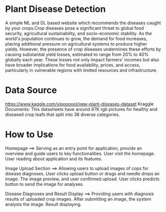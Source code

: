 # Plant Disease Detection
A simple ML and DL based website which recommends the diseases caught by your crops.Crop diseases pose a significant threat to global food security, agricultural sustainability, and socio-economic stability. As the world's population continues to grow, the demand for food increases, placing additional pressure on agricultural systems to produce higher yields. However, the presence of crop diseases undermines these efforts by causing substantial yield losses, estimated to range from 20% to 40% globally each year. These losses not only impact farmers' incomes but also have broader implications for food availability, prices, and access, particularly in vulnerable regions with limited resources and infrastructure.
# Data Source
https://www.kaggle.com/vipoooool/new-plant-diseases-dataset
Kraggle Documents: This datasheets have around 87K rgb pictures for healthy and diseased crop leafs that split into 38 diverse categories. 
# How to Use
Homepage ==> Serving as an entry point for application, provide an overview and guide users to key functionalities. User visit the homepage. User reading about application and its features.

Image Upload Section ==> Allowing users to upload images of cops for disease diagnoses. User clicks upload button or drags and needle drops an image. The image preview, and user confirmed upload. User clicks predicts button to send the image for analyses.

Disease Diagnoses and Result Display ==> Providing users with diagnosis results of uploaded crop images. After submitting an image, the system analysis the image. Result displaying.

